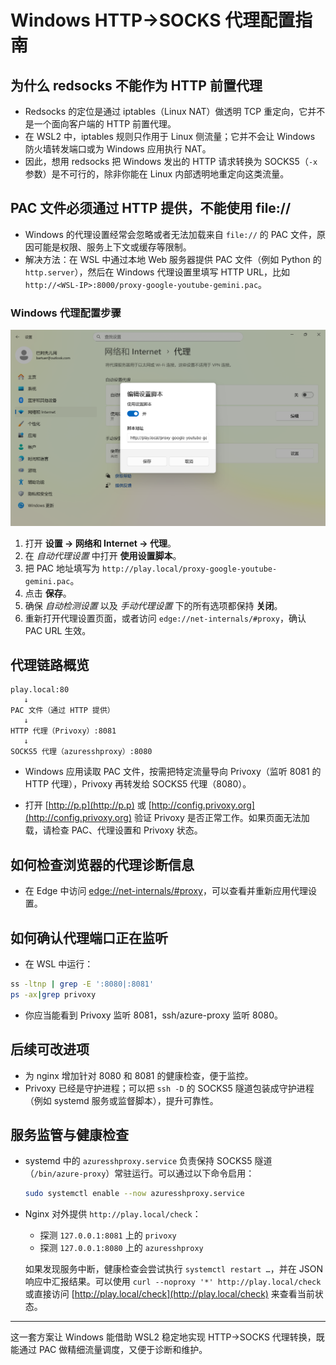 # Windows HTTP→SOCKS 代理配置指南

## 为什么 redsocks 不能作为 HTTP 前置代理
- Redsocks 的定位是通过 iptables（Linux NAT）做透明 TCP 重定向，它并不是一个面向客户端的 HTTP 前置代理。
- 在 WSL2 中，iptables 规则只作用于 Linux 侧流量；它并不会让 Windows 防火墙转发端口或为 Windows 应用执行 NAT。
- 因此，想用 redsocks 把 Windows 发出的 HTTP 请求转换为 SOCKS5（`-x` 参数）是不可行的，除非你能在 Linux 内部透明地重定向这类流量。

## PAC 文件必须通过 HTTP 提供，不能使用 file://
- Windows 的代理设置经常会忽略或者无法加载来自 `file://` 的 PAC 文件，原因可能是权限、服务上下文或缓存等限制。
- 解决方法：在 WSL 中通过本地 Web 服务器提供 PAC 文件（例如 Python 的 `http.server`），然后在 Windows 代理设置里填写 HTTP URL，比如 `http://<WSL-IP>:8000/proxy-google-youtube-gemini.pac`。

### Windows 代理配置步骤

![Windows proxy script settings](windows-proxy-settings.png)

1. 打开 **设置 → 网络和 Internet → 代理**。
2. 在 *自动代理设置* 中打开 **使用设置脚本**。
3. 把 PAC 地址填写为 `http://play.local/proxy-google-youtube-gemini.pac`。
4. 点击 **保存**。
5. 确保 *自动检测设置* 以及 *手动代理设置* 下的所有选项都保持 **关闭**。
6. 重新打开代理设置页面，或者访问 `edge://net-internals/#proxy`，确认 PAC URL 生效。

## 代理链路概览
```
play.local:80
   ↓
PAC 文件（通过 HTTP 提供）
   ↓
HTTP 代理（Privoxy）:8081
   ↓
SOCKS5 代理（azuresshproxy）:8080
```
- Windows 应用读取 PAC 文件，按需把特定流量导向 Privoxy（监听 8081 的 HTTP 代理），Privoxy 再转发给 SOCKS5 代理（8080）。

- 打开 [http://p.p](http://p.p) 或 [http://config.privoxy.org](http://config.privoxy.org) 验证 Privoxy 是否正常工作。如果页面无法加载，请检查 PAC、代理设置和 Privoxy 状态。

## 如何检查浏览器的代理诊断信息

- 在 Edge 中访问 [edge://net-internals/#proxy](edge://net-internals/#proxy)，可以查看并重新应用代理设置。

## 如何确认代理端口正在监听
- 在 WSL 中运行：
```bash
ss -ltnp | grep -E ':8080|:8081'
ps -ax|grep privoxy
```
- 你应当能看到 Privoxy 监听 8081，ssh/azure-proxy 监听 8080。

## 后续可改进项
- 为 nginx 增加针对 8080 和 8081 的健康检查，便于监控。
- Privoxy 已经是守护进程；可以把 `ssh -D` 的 SOCKS5 隧道包装成守护进程（例如 systemd 服务或监督脚本），提升可靠性。

## 服务监管与健康检查

- systemd 中的 `azuresshproxy.service` 负责保持 SOCKS5 隧道（`/bin/azure-proxy`）常驻运行。可以通过以下命令启用：

   ```bash
   sudo systemctl enable --now azuresshproxy.service
   ```

- Nginx 对外提供 `http://play.local/check`：
   - 探测 `127.0.0.1:8081` 上的 `privoxy`
   - 探测 `127.0.0.1:8080` 上的 `azuresshproxy`

   如果发现服务中断，健康检查会尝试执行 `systemctl restart …`，并在 JSON 响应中汇报结果。可以使用 `curl --noproxy '*' http://play.local/check` 或直接访问 [http://play.local/check](http://play.local/check) 来查看当前状态。

---
这一套方案让 Windows 能借助 WSL2 稳定地实现 HTTP→SOCKS 代理转换，既能通过 PAC 做精细流量调度，又便于诊断和维护。